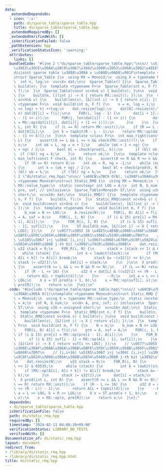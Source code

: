 ```yaml
---
data:
  _extendedDependsOn:
  - icon: ':x:'
    path: ds/sparse_table/sparse_table.hpp
    title: ds/sparse_table/sparse_table.hpp
  _extendedRequiredBy: []
  _extendedVerifiedWith: []
  _isVerificationFailed: false
  _pathExtension: hpp
  _verificationStatusIcon: ':warning:'
  attributes:
    links: []
  bundledCode: "#line 2 \"ds/sparse_table/sparse_table.hpp\"\n\n// \u51AA\u7B49\u306A\
    \u30E2\u30CE\u30A4\u30C9\u3067\u3042\u308B\u3053\u3068\u3092\u4EEE\u5B9A\u3002\
    disjoint sparse table \u3088\u308A x \u500D\u9AD8\u901F\ntemplate <class Monoid>\n\
    struct Sparse_Table {\n  using MX = Monoid;\n  using X = typename MX::value_type;\n\
    \  int n, log;\n  vvc<X> dat;\n\n  Sparse_Table() {}\n  Sparse_Table(int n) {\
    \ build(n); }\n  template <typename F>\n  Sparse_Table(int n, F f) {\n    build(n,\
    \ f);\n  }\n  Sparse_Table(const vc<X>& v) { build(v); }\n\n  void build(int m)\
    \ {\n    build(m, [](int i) -> X { return MX::unit(); });\n  }\n  void build(const\
    \ vc<X>& v) {\n    build(len(v), [&](int i) -> X { return v[i]; });\n  }\n  template\
    \ <typename F>\n  void build(int m, F f) {\n    n = m, log = 1;\n    while ((1\
    \ << log) < n) ++log;\n    dat.resize(log);\n    dat[0].resize(n);\n    FOR(i,\
    \ n) dat[0][i] = f(i);\n\n    FOR(i, log - 1) {\n      dat[i + 1].resize(len(dat[i])\
    \ - (1 << i));\n      FOR(j, len(dat[i]) - (1 << i)) {\n        dat[i + 1][j]\
    \ = MX::op(dat[i][j], dat[i][j + (1 << i)]);\n      }\n    }\n  }\n\n  X prod(int\
    \ L, int R) {\n    if (L == R) return MX::unit();\n    if (R == L + 1) return\
    \ dat[0][L];\n    int k = topbit(R - L - 1);\n    return MX::op(dat[k][L], dat[k][R\
    \ - (1 << k)]);\n  }\n\n  template <class F>\n  int max_right(const F check, int\
    \ L) {\n    assert(0 <= L && L <= n && check(MX::unit()));\n    if (L == n) return\
    \ n;\n    int ok = L, ng = n + 1;\n    while (ok + 1 < ng) {\n      int k = (ok\
    \ + ng) / 2;\n      bool bl = check(prod(L, k));\n      if (bl) ok = k;\n    \
    \  if (!bl) ng = k;\n    }\n    return ok;\n  }\n\n  template <class F>\n  int\
    \ min_left(const F check, int R) {\n    assert(0 <= R && R <= n && check(MX::unit()));\n\
    \    if (R == 0) return 0;\n    int ok = R, ng = -1;\n    while (ng + 1 < ok)\
    \ {\n      int k = (ok + ng) / 2;\n      bool bl = check(prod(k, R));\n      if\
    \ (bl) ok = k;\n      if (!bl) ng = k;\n    }\n    return ok;\n  }\n};\n#line\
    \ 2 \"ds/static_rmq.hpp\"\n\n// \u69CB\u7BC9 O(N), \u30AF\u30A8\u30EA O(1)\ntemplate\
    \ <typename Monoid>\nstruct Static_RMQ {\n  using MX = Monoid;\n  using X = typename\
    \ MX::value_type;\n  static constexpr int LOG = 4;\n  int N, b_num;\n  vc<X> A,\
    \ pre, suf; // inclusive\n  Sparse_Table<Monoid> ST;\n\n  using u16 = unsigned\
    \ short;\n  vc<u16> dat;\n\n  Static_RMQ() {}\n  template <typename F>\n  Static_RMQ(int\
    \ n, F f) {\n    build(n, f);\n  }\n  Static_RMQ(const vc<X>& v) { build(v); }\n\
    \n  void build(const vc<X>& v) {\n    build(len(v), [&](int i) -> X { return v[i];\
    \ });\n  }\n  template <typename F>\n  void build(int m, F f) {\n    N = m;\n\
    \    b_num = N >> LOG;\n    A.resize(N);\n    FOR(i, N) A[i] = f(i);\n    pre\
    \ = A, suf = A;\n    FOR(i, 1, N) {\n      if (i & 15) pre[i] = MX::op(pre[i -\
    \ 1], A[i]);\n    }\n    FOR_R(i, 1, N) {\n      if (i & 15) suf[i - 1] = MX::op(A[i\
    \ - 1], suf[i]);\n    }\n    ST.build(b_num, [&](int i) -> X { return suf[i <<\
    \ LOG]; });\n    // \u9577\u3055 16 \u4EE5\u4E0B\u306E\u30AF\u30A8\u30EA\u306B\
    \u5BFE\u5FDC\u3059\u308B\u305F\u3081\u306E\u524D\u8A08\u7B97\n    // [i,i+16)\
    \ \u5185\u3067 i+j \u304C [i,i+j] \u3067\u306E\u6700\u5C0F\u5024\u3068\u306A\u308B\
    \u5834\u5408\u306B j-th bit \u3092\u7ACB\u3066\u308B\n    dat.resize(N);\n   \
    \ u32 stack = 0;\n    FOR_R(i, N) {\n      stack = (stack << 1) & 65535;\n   \
    \   while (stack) {\n        int k = lowbit(stack);\n        if (MX::op(A[i],\
    \ A[i + k]) != A[i]) break;\n        stack &= ~(u32(1) << k);\n      }\n     \
    \ stack |= u32(1);\n      dat[i] = stack;\n    }\n  }\n\n  X prod(int L, int R)\
    \ {\n    assert(0 <= L && L <= R && R <= N);\n    if (L == R) return MX::unit();\n\
    \    if (R - L <= 16) {\n      u32 d = dat[L] & ((u32(1) << (R - L)) - 1);\n \
    \     return A[L + topbit(d)];\n    }\n    --R;\n    int a = L >> LOG, b = R >>\
    \ LOG;\n    X x = ST.prod(a + 1, b);\n    x = MX::op(suf[L], x);\n    x = MX::op(x,\
    \ pre[R]);\n    return x;\n  }\n};\n"
  code: "#include \"ds/sparse_table/sparse_table.hpp\"\n\n// \u69CB\u7BC9 O(N), \u30AF\
    \u30A8\u30EA O(1)\ntemplate <typename Monoid>\nstruct Static_RMQ {\n  using MX\
    \ = Monoid;\n  using X = typename MX::value_type;\n  static constexpr int LOG\
    \ = 4;\n  int N, b_num;\n  vc<X> A, pre, suf; // inclusive\n  Sparse_Table<Monoid>\
    \ ST;\n\n  using u16 = unsigned short;\n  vc<u16> dat;\n\n  Static_RMQ() {}\n\
    \  template <typename F>\n  Static_RMQ(int n, F f) {\n    build(n, f);\n  }\n\
    \  Static_RMQ(const vc<X>& v) { build(v); }\n\n  void build(const vc<X>& v) {\n\
    \    build(len(v), [&](int i) -> X { return v[i]; });\n  }\n  template <typename\
    \ F>\n  void build(int m, F f) {\n    N = m;\n    b_num = N >> LOG;\n    A.resize(N);\n\
    \    FOR(i, N) A[i] = f(i);\n    pre = A, suf = A;\n    FOR(i, 1, N) {\n     \
    \ if (i & 15) pre[i] = MX::op(pre[i - 1], A[i]);\n    }\n    FOR_R(i, 1, N) {\n\
    \      if (i & 15) suf[i - 1] = MX::op(A[i - 1], suf[i]);\n    }\n    ST.build(b_num,\
    \ [&](int i) -> X { return suf[i << LOG]; });\n    // \u9577\u3055 16 \u4EE5\u4E0B\
    \u306E\u30AF\u30A8\u30EA\u306B\u5BFE\u5FDC\u3059\u308B\u305F\u3081\u306E\u524D\
    \u8A08\u7B97\n    // [i,i+16) \u5185\u3067 i+j \u304C [i,i+j] \u3067\u306E\u6700\
    \u5C0F\u5024\u3068\u306A\u308B\u5834\u5408\u306B j-th bit \u3092\u7ACB\u3066\u308B\
    \n    dat.resize(N);\n    u32 stack = 0;\n    FOR_R(i, N) {\n      stack = (stack\
    \ << 1) & 65535;\n      while (stack) {\n        int k = lowbit(stack);\n    \
    \    if (MX::op(A[i], A[i + k]) != A[i]) break;\n        stack &= ~(u32(1) <<\
    \ k);\n      }\n      stack |= u32(1);\n      dat[i] = stack;\n    }\n  }\n\n\
    \  X prod(int L, int R) {\n    assert(0 <= L && L <= R && R <= N);\n    if (L\
    \ == R) return MX::unit();\n    if (R - L <= 16) {\n      u32 d = dat[L] & ((u32(1)\
    \ << (R - L)) - 1);\n      return A[L + topbit(d)];\n    }\n    --R;\n    int\
    \ a = L >> LOG, b = R >> LOG;\n    X x = ST.prod(a + 1, b);\n    x = MX::op(suf[L],\
    \ x);\n    x = MX::op(x, pre[R]);\n    return x;\n  }\n};"
  dependsOn:
  - ds/sparse_table/sparse_table.hpp
  isVerificationFile: false
  path: ds/static_rmq.hpp
  requiredBy: []
  timestamp: '2024-02-11 04:08:39+09:00'
  verificationStatus: LIBRARY_NO_TESTS
  verifiedWith: []
documentation_of: ds/static_rmq.hpp
layout: document
redirect_from:
- /library/ds/static_rmq.hpp
- /library/ds/static_rmq.hpp.html
title: ds/static_rmq.hpp
---
```

